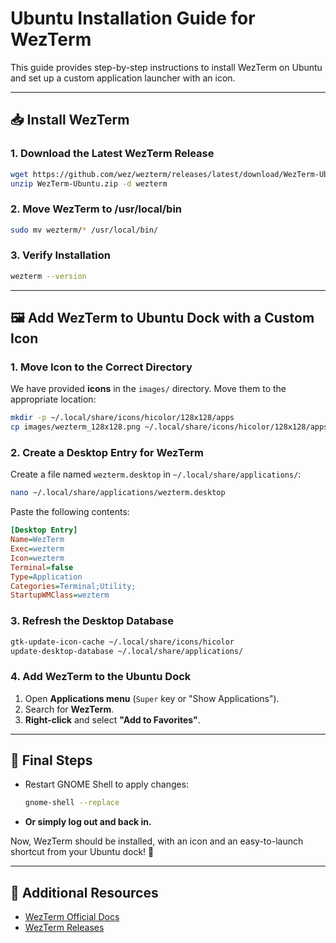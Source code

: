 # Ubuntu Installation Guide for WezTerm

This guide provides step-by-step instructions to install WezTerm on Ubuntu and set up a custom application launcher with an icon.

---

## 📥 Install WezTerm
### **1. Download the Latest WezTerm Release**
```bash
wget https://github.com/wez/wezterm/releases/latest/download/WezTerm-Ubuntu.zip
unzip WezTerm-Ubuntu.zip -d wezterm
```

### **2. Move WezTerm to /usr/local/bin**
```bash
sudo mv wezterm/* /usr/local/bin/
```

### **3. Verify Installation**
```bash
wezterm --version
```

---

## 🖼️ Add WezTerm to Ubuntu Dock with a Custom Icon
### **1. Move Icon to the Correct Directory**
We have provided **icons** in the `images/` directory. Move them to the appropriate location:
```bash
mkdir -p ~/.local/share/icons/hicolor/128x128/apps
cp images/wezterm_128x128.png ~/.local/share/icons/hicolor/128x128/apps/wezterm.png
```

### **2. Create a Desktop Entry for WezTerm**
Create a file named `wezterm.desktop` in `~/.local/share/applications/`:
```bash
nano ~/.local/share/applications/wezterm.desktop
```

Paste the following contents:
```ini
[Desktop Entry]
Name=WezTerm
Exec=wezterm
Icon=wezterm
Terminal=false
Type=Application
Categories=Terminal;Utility;
StartupWMClass=wezterm
```

### **3. Refresh the Desktop Database**
```bash
gtk-update-icon-cache ~/.local/share/icons/hicolor
update-desktop-database ~/.local/share/applications/
```

### **4. Add WezTerm to the Ubuntu Dock**
1. Open **Applications menu** (`Super` key or "Show Applications").
2. Search for **WezTerm**.
3. **Right-click** and select **"Add to Favorites"**.

---

## 🚀 Final Steps
- Restart GNOME Shell to apply changes:
  ```bash
  gnome-shell --replace
  ```
- **Or simply log out and back in.**

Now, WezTerm should be installed, with an icon and an easy-to-launch shortcut from your Ubuntu dock! 🚀

---

## 🔗 Additional Resources
- [WezTerm Official Docs](https://wezfurlong.org/wezterm/)
- [WezTerm Releases](https://github.com/wez/wezterm/releases)

